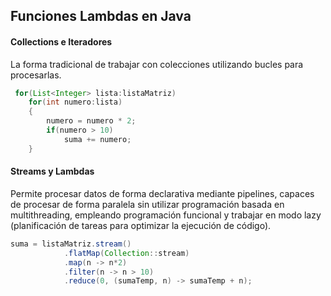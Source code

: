 ## Funciones Lambdas en Java

#### Collections e Iteradores
La forma tradicional de trabajar con colecciones utilizando bucles para procesarlas.

```java
 for(List<Integer> lista:listaMatriz)
    for(int numero:lista)
    {
        numero = numero * 2;
        if(numero > 10)
            suma += numero;
    }
```

#### Streams y Lambdas
Permite procesar datos de forma declarativa mediante pipelines, capaces de procesar de forma paralela sin utilizar programación basada en multithreading, empleando programación funcional y trabajar en modo lazy (planificación de tareas para optimizar la ejecución de código).

```java
suma = listaMatriz.stream()
            .flatMap(Collection::stream)
            .map(n -> n*2)
            .filter(n -> n > 10)
            .reduce(0, (sumaTemp, n) -> sumaTemp + n);
```